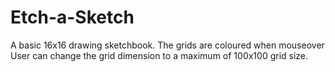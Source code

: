 # Etch-a-Sketch

A basic 16x16 drawing sketchbook.
The grids are coloured when mouseover
User can change the grid dimension to a maximum of 100x100 grid size.
